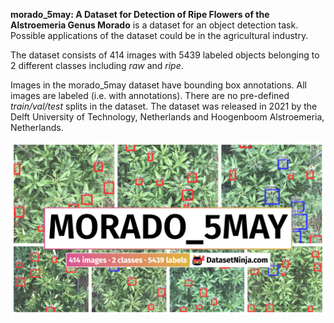 **morado_5may: A Dataset for Detection of Ripe Flowers of the Alstroemeria Genus Morado** is a dataset for an object detection task. Possible applications of the dataset could be in the agricultural industry. 

The dataset consists of 414 images with 5439 labeled objects belonging to 2 different classes including *raw* and *ripe*.

Images in the morado_5may dataset have bounding box annotations. All images are labeled (i.e. with annotations). There are no pre-defined <i>train/val/test</i> splits in the dataset. The dataset was released in 2021 by the Delft University of Technology, Netherlands and Hoogenboom Alstroemeria, Netherlands.

<img src="https://github.com/dataset-ninja/morado_5may/raw/main/visualizations/poster.png">
